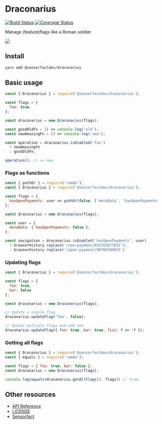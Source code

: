 # Draconarius
[![Build Status](https://travis-ci.org/Sensorfactdev/draconarius.svg?branch=master)](https://travis-ci.org/Sensorfactdev/draconarius)
[![Coverage Status](https://coveralls.io/repos/github/Sensorfactdev/draconarius/badge.svg?branch=master)](https://coveralls.io/github/Sensorfactdev/draconarius?branch=master)

Manage (feature)flags like a Roman soldier

<img src="https://i.imgur.com/zbPPBek.png" />

## Install

```bash
yarn add @sensorfactdev/draconarius
```

## Basic usage

```javascript
const { Draconarius } = require('@sensorfactdev/draconarius');

const flags = {
  foo: true,
};

const draconarius = new Draconarius(flags);

const goodOldFn = () => console.log('old');
const newAmazingFn = () => console.log('new');

const operation = draconarius.isEnabled('foo')
  ? newAmazingFn
  : goodOldFn;

operation(); // => new
```

### Flags as functions

```javascript
const { pathOr } = require('ramda');
const { Draconarius } = require('@sensorfactdev/draconarius');

const flags = {
  hasOpenPayments: user => pathOr(false, ['metaData', 'hasOpenPayments'], user),
};

const draconarius = new Draconarius(flags);

const user = {
  metaData: { hasOpenPayments: false },
};

const navigation = draconarius.isEnabled('hasOpenPayments', user)
  ? browserHistory.replace('/new-payment/832763877832');
  : browserHistory.replace('/open-payment/98766789023')
```

### Updating flags

```javascript
const { Draconarius } = require('@sensorfactdev/draconarius');

const flags = {
  foo: true,
  bar: false
};

const draconarius = new Draconarius(flags);

// Update a signle flag
draconarius.updateFlag('foo', false);

// Update multiple flags and add one
draconarius.updateFlag({ foo: true, bar: true, fizz: f => !f });
```

### Getting all flags

```javascript
const { Draconarius } = require('@sensorfactdev/draconarius');
const { equals } = require('ramda');

const flags = { foo: true, bar: false };
const draconarius = new Draconarius(flags);

console.log(equals(draconarius.getAllFlags(), flags)) // true;
```

## Other resources

- [API Reference](API.md)
- [LICENSE](LICENSE)
- [Sensorfact](https://sensorfact.nl)
